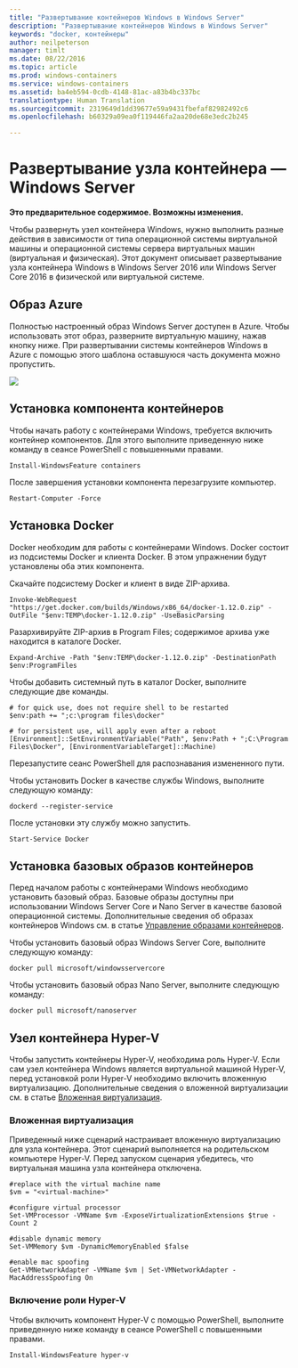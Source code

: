 ```yaml
---
title: "Развертывание контейнеров Windows в Windows Server"
description: "Развертывание контейнеров Windows в Windows Server"
keywords: "docker, контейнеры"
author: neilpeterson
manager: timlt
ms.date: 08/22/2016
ms.topic: article
ms.prod: windows-containers
ms.service: windows-containers
ms.assetid: ba4eb594-0cdb-4148-81ac-a83b4bc337bc
translationtype: Human Translation
ms.sourcegitcommit: 2319649d1dd39677e59a9431fbefaf82982492c6
ms.openlocfilehash: b60329a09ea0f119446fa2aa20de68e3edc2b245

---
```


# Развертывание узла контейнера — Windows Server

**Это предварительное содержимое. Возможны изменения.**

Чтобы развернуть узел контейнера Windows, нужно выполнить разные действия в зависимости от типа операционной системы виртуальной машины и операционной системы сервера виртуальных машин (виртуальная и физическая). Этот документ описывает развертывание узла контейнера Windows в Windows Server 2016 или Windows Server Core 2016 в физической или виртуальной системе.

## Образ Azure 

Полностью настроенный образ Windows Server доступен в Azure. Чтобы использовать этот образ, разверните виртуальную машину, нажав кнопку ниже. При развертывании системы контейнеров Windows в Azure с помощью этого шаблона оставшуюся часть документа можно пропустить.

<a href="https://portal.azure.com/#create/Microsoft.Template/uri/https%3A%2F%2Fraw.githubusercontent.com%2FMicrosoft%2FVirtualization-Documentation%2Fmaster%2Fwindows-server-container-tools%2Fcontainers-azure-template%2Fazuredeploy.json" target="_blank">
    <img src="http://azuredeploy.net/deploybutton.png"/>
</a>

## Установка компонента контейнеров

Чтобы начать работу с контейнерами Windows, требуется включить контейнер компонентов. Для этого выполните приведенную ниже команду в сеансе PowerShell с повышенными правами.

```none
Install-WindowsFeature containers
```

После завершения установки компонента перезагрузите компьютер.

```none
Restart-Computer -Force
```

## Установка Docker

Docker необходим для работы с контейнерами Windows. Docker состоит из подсистемы Docker и клиента Docker. В этом упражнении будут установлены оба этих компонента.

Скачайте подсистему Docker и клиент в виде ZIP-архива.

```none
Invoke-WebRequest "https://get.docker.com/builds/Windows/x86_64/docker-1.12.0.zip" -OutFile "$env:TEMP\docker-1.12.0.zip" -UseBasicParsing
```

Разархивируйте ZIP-архив в Program Files; содержимое архива уже находится в каталоге Docker.

```none
Expand-Archive -Path "$env:TEMP\docker-1.12.0.zip" -DestinationPath $env:ProgramFiles
```

Чтобы добавить системный путь в каталог Docker, выполните следующие две команды.

```none
# for quick use, does not require shell to be restarted
$env:path += ";c:\program files\docker"

# for persistent use, will apply even after a reboot 
[Environment]::SetEnvironmentVariable("Path", $env:Path + ";C:\Program Files\Docker", [EnvironmentVariableTarget]::Machine)
```

Перезапустите сеанс PowerShell для распознавания измененного пути.

Чтобы установить Docker в качестве службы Windows, выполните следующую команду:

```none
dockerd --register-service
```

После установки эту службу можно запустить.

```none
Start-Service Docker
```

## Установка базовых образов контейнеров

Перед началом работы с контейнерами Windows необходимо установить базовый образ. Базовые образы доступны при использовании Windows Server Core и Nano Server в качестве базовой операционной системы. Дополнительные сведения об образах контейнеров Windows см. в статье [Управление образами контейнеров](../management/manage_images.md).

Чтобы установить базовый образ Windows Server Core, выполните следующую команду:

```none
docker pull microsoft/windowsservercore
```

Чтобы установить базовый образ Nano Server, выполните следующую команду:

```none
docker pull microsoft/nanoserver
```

## Узел контейнера Hyper-V

Чтобы запустить контейнеры Hyper-V, необходима роль Hyper-V. Если сам узел контейнера Windows является виртуальной машиной Hyper-V, перед установкой роли Hyper-V необходимо включить вложенную виртуализацию. Дополнительные сведения о вложенной виртуализации см. в статье [Вложенная виртуализация]( https://msdn.microsoft.com/en-us/virtualization/hyperv_on_windows/user_guide/nesting).

### Вложенная виртуализация

Приведенный ниже сценарий настраивает вложенную виртуализацию для узла контейнера. Этот сценарий выполняется на родительском компьютере Hyper-V. Перед запуском сценария убедитесь, что виртуальная машина узла контейнера отключена.

```none
#replace with the virtual machine name
$vm = "<virtual-machine>"

#configure virtual processor
Set-VMProcessor -VMName $vm -ExposeVirtualizationExtensions $true -Count 2

#disable dynamic memory
Set-VMMemory $vm -DynamicMemoryEnabled $false

#enable mac spoofing
Get-VMNetworkAdapter -VMName $vm | Set-VMNetworkAdapter -MacAddressSpoofing On
```

### Включение роли Hyper-V

Чтобы включить компонент Hyper-V с помощью PowerShell, выполните приведенную ниже команду в сеансе PowerShell с повышенными правами.

```none
Install-WindowsFeature hyper-v
```



<!--HONumber=Aug16_HO4-->


